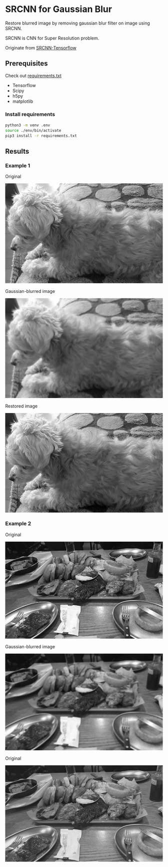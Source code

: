 # SRCNN for Gaussian Blur

Restore blurred image by removing gaussian blur filter on image using SRCNN.

SRCNN is CNN for Super Resolution problem.

Originate from [SRCNN-Tensorflow](https://github.com/tegg89/SRCNN-Tensorflow)

## Prerequisites

Check out [requirements.txt](./requirements.txt)

- Tensorflow
- Scipy
- h5py
- matplotlib

### Install requirements

```bash
python3 -m venv .env
source ./env/bin/activate
pip3 install -r requirements.txt
```

## Results

### Example 1

Original

![dog-1-o](./img/kong1-gray.png)

Gaussian-blurred image

![dog-1-g](./img/kong1-gray-gaussian.png)

Restored image

![dog-1-r](./img/kong1.png)

### Example 2

Original

![c-o](./img/chicken-gray.png)

Gaussian-blurred image

![c-o](./img/chicken-gray-gaussian.png)

Original

![c-o](./img/chicken.png)
